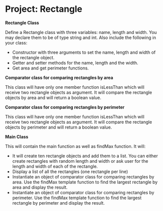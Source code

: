 # Project: Rectangle

**Rectangle Class**

<p>Define a Rectangle class with three variables: name, length and width. You may declare
them to be of type string and int. Also include the following in your class:</p>

* Constructor with three arguments to set the name, length and width of the rectangle
object.
* Getter and setter methods for the name, length and the width.
* Get area and get perimeter functions.

**Comparator class for comparing rectangles by area**

<p>This class will have only one member function isLessThan which will receive two
rectangle objects as argument. It will compare the rectangle objects by area and will
return a boolean value.</p>

**Comparator class for comparing rectangles by perimeter**

<p>This class will have only one member function isLessThan which will receive two
rectangle objects as argument. It will compare the rectangle objects by perimeter and will
return a boolean value.</p>

**Main Class**

<p>This will contain the main function as well as findMax function. It will:</p>

* It will create ten rectangle objects and add them to a list. You can either create
rectangles with random length and width or ask user for the length and width of
each of the rectangle.
* Display a list of all the rectangles (one rectangle per line)
* Instantiate an object of comparator class for comparing rectangles by area. Use
the findMax template function to find the largest rectangle by area and display the
result.
* Instantiate an object of comparator class for comparing rectangles by perimeter.
Use the findMax template function to find the largest rectangle by perimeter and
display the result.

